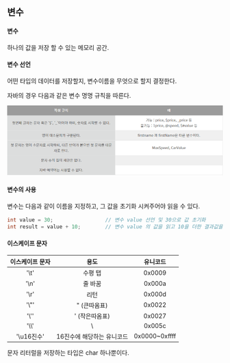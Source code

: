 ## 변수

#### 변수

하나의 값을 저장 할 수 있는 메모리 공간.



#### 변수 선언

어떤 타입의 데이터를 저장할지, 변수이름을 무엇으로 할지 결정한다.

자바의 경우 다음과 같은 변수 명명 규칙을 따른다.

<img src="./img/img1.png">



#### 변수의 사용

변수는 다음과 같이 이름을 지정하고, 그 값을 초기화 시켜주어야 읽을 수 있다.

```java
int value = 30;					// 변수 value 선언 및 30으로 값 초기화
int result = value + 10;		// 변수 value 의 값을 읽고 10을 더한 결과값을 result에 저장
```



#### 이스케이프 문자

| 이스케이프 문자 |            용도            |   유니코드    |
| :-------------: | :------------------------: | :-----------: |
|      '\t'       |          수평 탭           |    0x0009     |
|      '\n'       |          줄 바꿈           |    0x000a     |
|      '\r'       |            리턴            |    0x000d     |
|      '\\"'      |        " (큰따옴표)        |    0x0022     |
|      '\\''      |       ' (작은따옴표)       |    0x0027     |
|     '\\\\'      |             \              |    0x005c     |
|   '\u16진수'    | 16진수에 해당하는 유니코드 | 0x0000~0xffff |

문자 리터럴을 저장하는 타입은 char 하나뿐이다.
